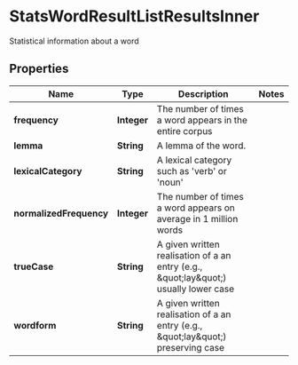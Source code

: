 

# StatsWordResultListResultsInner

Statistical information about a word

## Properties

| Name | Type | Description | Notes |
|------------ | ------------- | ------------- | -------------|
|**frequency** | **Integer** | The number of times a word appears in the entire corpus |  |
|**lemma** | **String** | A lemma of the word. |  |
|**lexicalCategory** | **String** | A lexical category such as &#39;verb&#39; or &#39;noun&#39; |  |
|**normalizedFrequency** | **Integer** | The number of times a word appears on average in 1 million words |  |
|**trueCase** | **String** | A given written realisation of a an entry (e.g., \&quot;lay\&quot;) usually lower case |  |
|**wordform** | **String** | A given written realisation of a an entry (e.g., \&quot;lay\&quot;) preserving case |  |



